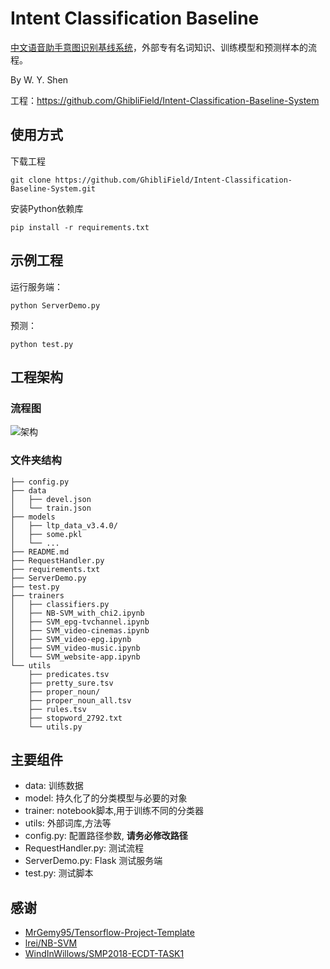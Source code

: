 # Intent Classification Baseline

[中文语音助手意图识别基线系统](https://github.com/)，外部专有名词知识、训练模型和预测样本的流程。

By W. Y. Shen 

工程：https://github.com/GhibliField/Intent-Classification-Baseline-System

## 使用方式

下载工程

```text
git clone https://github.com/GhibliField/Intent-Classification-Baseline-System.git
```



安装Python依赖库

```text
pip install -r requirements.txt
```


## 示例工程



运行服务端：

```text
python ServerDemo.py 
```

预测：

```text
python test.py 
```


## 工程架构

### 流程图

![架构](doc/arc.png)

### 文件夹结构

```text
├── config.py
├── data
│   ├── devel.json
│   └── train.json
├── models
│   ├── ltp_data_v3.4.0/
│   ├── some.pkl
│   └── ...
├── README.md
├── RequestHandler.py
├── requirements.txt
├── ServerDemo.py
├── test.py
├── trainers
│   ├── classifiers.py
│   ├── NB-SVM_with_chi2.ipynb
│   ├── SVM_epg-tvchannel.ipynb
│   ├── SVM_video-cinemas.ipynb
│   ├── SVM_video-epg.ipynb
│   ├── SVM_video-music.ipynb
│   └── SVM_website-app.ipynb
└── utils
    ├── predicates.tsv
    ├── pretty_sure.tsv
    ├── proper_noun/
    ├── proper_noun_all.tsv
    ├── rules.tsv
    ├── stopword_2792.txt
    └── utils.py

```

## 主要组件

- data: 训练数据
- model: 持久化了的分类模型与必要的对象
- trainer: notebook脚本,用于训练不同的分类器
- utils: 外部词库,方法等
- config.py: 配置路径参数, **请务必修改路径**
- RequestHandler.py: 测试流程
- ServerDemo.py: Flask 测试服务端
- test.py: 测试脚本

## 感谢

- [MrGemy95/Tensorflow-Project-Template](https://github.com/MrGemy95/Tensorflow-Project-Template)
- [lrei/NB-SVM](https://github.com/lrei/nbsvm.git)
- [WindInWillows/SMP2018-ECDT-TASK1](https://github.com/WindInWillows/SMP2018-ECDT-TASK1)




